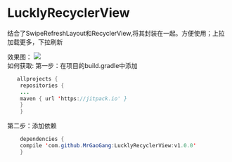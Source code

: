 ﻿# LucklyRecyclerView
结合了SwipeRefreshLayout和RecyclerView,将其封装在一起。方便使用；上拉加载更多，下拉刷新

效果图：
![](https://github.com/MrGaoGang/LucklyRecyclerView/blob/master/images/main.gif) 
<br>
如何获取:
第一步：在项目的build.gradle中添加<br>
```Java
   allprojects {
	repositories {
	...
	maven { url 'https://jitpack.io' }
	}
    }
```
第二步：添加依赖<br>
```Java
    dependencies {
	compile 'com.github.MrGaoGang:LucklyRecyclerView:v1.0.0'
	}
```

